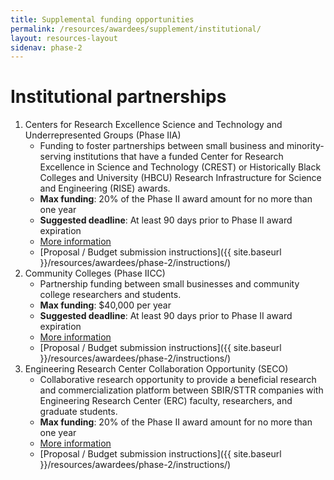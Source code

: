 ```yaml
---
title: Supplemental funding opportunities
permalink: /resources/awardees/supplement/institutional/
layout: resources-layout
sidenav: phase-2
---
```

# Institutional partnerships


1. Centers for Research Excellence Science and Technology and Underrepresented Groups (Phase IIA)
    - Funding to foster partnerships between small business and minority-serving institutions that have a funded Center for Research Excellence in Science and Technology (CREST) or Historically Black Colleges and University (HBCU) Research Infrastructure for Science and Engineering (RISE) awards.
    - **Max funding**: 20% of the Phase II award amount for no more than one year
    - **Suggested deadline**: At least 90 days prior to Phase II award expiration
    - [More information](http://www.nsf.gov/pubs/2012/nsf12069/nsf12069.jsp?org=NSF)
    - [Proposal / Budget submission instructions]({{ site.baseurl }}/resources/awardees/phase-2/instructions/)
2. Community Colleges (Phase IICC)
    - Partnership funding between small businesses and community college researchers and students.
    - **Max funding**: $40,000 per year
    - **Suggested deadline**: At least 90 days prior to Phase II award expiration
    - [More information](http://www.nsf.gov/pubs/2012/nsf12076/nsf12076.jsp?org=NSF)
    - [Proposal / Budget submission instructions]({{ site.baseurl }}/resources/awardees/phase-2/instructions/)
3. Engineering Research Center Collaboration Opportunity (SECO)
    - Collaborative research opportunity to provide a beneficial research and commercialization platform between SBIR/STTR companies with Engineering Research Center (ERC) faculty, researchers, and graduate students.
    - **Max funding**: 20% of the Phase II award amount for no more than one year
    - [More information](http://www.nsf.gov/pubs/2015/nsf15043/nsf15043.jsp)
    - [Proposal / Budget submission instructions]({{ site.baseurl }}/resources/awardees/phase-2/instructions/)
